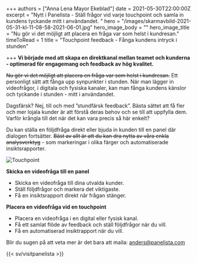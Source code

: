 +++
authors = ["Anna Lena Mayor Ekeblad"]
date = 2021-05-30T22:00:00Z
excerpt = "Nytt i Panelista - Ställ frågor vid varje touchpoint och samla in kundens tyckande mitt i användandet. "
hero = "/images/skarmavbild-2021-05-31-kl-11-08-58-2021-06-01.jpg"
hero_image_body = ""
hero_image_title = "Nu gör vi det möjligt att placera en fråga var som helst i kundresan."
timeToRead = 1
title = "Touchpoint feedback - Fånga kundens intryck i stunden"

+++
**Vi började med att skapa en direktkanal mellan teamet och kunderna - optimerad för engagemang och feedback av hög kvalitet.**

~~Nu gör vi det möjligt att placera en fråga var som helst i kundresan.~~ Ett personligt sätt att fånga upp synpunkter i stunden. När man lägger in videofrågor, i digitala och fysiska kanaler, kan man fånga kundens känslor och tyckande i stunden - mitt i användandet.

Dagsfärsk? Nej, till och med ”stundfärsk feedback”. Bästa sättet att få fler och mer lojala kunder är att förstå deras behov och se till att uppfylla dem. Varför krångla till det när det kan vara precis så här enkelt?

Du kan ställa en följdfråga direkt eller bjuda in kunden till en panel där dialogen fortsätter. ~~Bäst av allt är att du kan dra nytta av våra enkla analysverktyg~~ - som markeringar i olika färger och automatiserade insiktsrapporter.

<div class="Image__Medium"> <img src="/images/skarmavbild-2021-05-31-kl-11-11-30-2021-05-31.png" alt="Touchpoint" /> </div>

**Skicka en videofråga till en panel**

* Skicka en videofråga till dina utvalda kunder.
* Ställ följdfrågor och markera det viktigaste.
* Få en insiktsrapport direkt när frågan stänger.

**Placera en videofråga vid en touchpoint**

* Placera en videofråga i en digital eller fysisk kanal.
* Få ett samlat flöde av feedback och ställ följdfrågor när du vill.
* Få en automatiserad insiktrapport när du vill.

Blir du sugen på att veta mer är det bara att maila: [anders@panelista.com](mailto:anders@panelista.com "Anders")

{{< sv/visitpanelista >}}